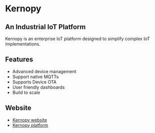 # Kernopy
## An Industrial IoT Platform
Kernopy is an enterprise IoT platform designed to simplify complex IoT implementations.

## Features
- Advanced device management
- Support native MQTTs
- Supports Device OTA
- User friendly dashboards
- Build to scale

## Website

- [Kernopy website](https://kernopy.com)
- [Kernopy platform](https://dev.kernopy.com)


